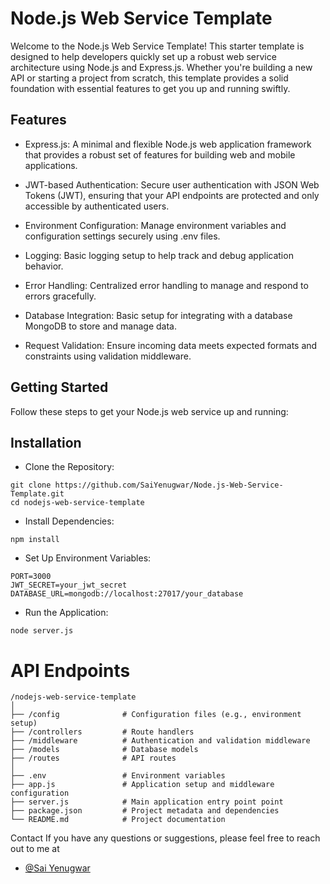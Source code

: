
# Node.js Web Service Template

Welcome to the Node.js Web Service Template! This starter template is designed to help developers quickly set up a robust web service architecture using Node.js and Express.js. Whether you're building a new API or starting a project from scratch, this template provides a solid foundation with essential features to get you up and running swiftly.

## Features

- Express.js: A minimal and flexible Node.js web application framework that provides a robust set of features for building web and mobile applications.


- JWT-based Authentication: Secure user authentication with JSON Web Tokens (JWT), ensuring that your API endpoints are protected and only accessible by authenticated users.

- Environment Configuration: Manage environment variables and configuration settings securely using .env files.

- Logging: Basic logging setup to help track and debug application behavior.

- Error Handling: Centralized error handling to manage and respond to errors gracefully.

- Database Integration: Basic setup for integrating with a database  MongoDB to store and manage data.

- Request Validation: Ensure incoming data meets expected formats and constraints using validation middleware.

## Getting Started

Follow these steps to get your Node.js web service up and running:

## Installation

-  Clone the Repository:

```
git clone https://github.com/SaiYenugwar/Node.js-Web-Service-Template.git
cd nodejs-web-service-template

```

- Install Dependencies:

```
npm install
```

- Set Up Environment Variables:

```
PORT=3000
JWT_SECRET=your_jwt_secret
DATABASE_URL=mongodb://localhost:27017/your_database
```

- Run the Application:

```
node server.js
```

# API Endpoints

```
/nodejs-web-service-template
│
├── /config              # Configuration files (e.g., environment setup)
├── /controllers         # Route handlers
├── /middleware          # Authentication and validation middleware
├── /models              # Database models
├── /routes              # API routes
│
├── .env                 # Environment variables
├── app.js               # Application setup and middleware configuration
├── server.js            # Main application entry point point
├── package.json         # Project metadata and dependencies
└── README.md            # Project documentation
```

Contact
If you have any questions or suggestions, please feel free to reach out to me at 
- [@Sai Yenugwar](https://saiyenugwar.netlify.app)
